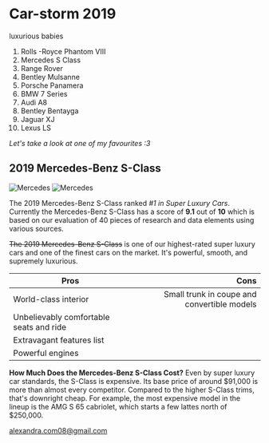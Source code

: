 # Car-storm 2019
luxurious babies

1. Rolls -Royce Phantom VIII
2. Mercedes S Class
3. Range Rover
4. Bentley Mulsanne
5. Porsche Panamera
6. BMW 7 Series
7. Audi A8
8. Bentley Bentayga
9. Jaguar XJ
10. Lexus LS

*Let's take a look at one of my favourites :3* 

## 2019 Mercedes-Benz S-Class 
![Mercedes](https://www.google.ru/url?sa=i&rct=j&q=&esrc=s&source=images&cd=&ved=2ahUKEwi6hpWf3vXkAhUG0aYKHRCwC7UQjRx6BAgBEAQ&url=https%3A%2F%2Fwww.autotrader.com%2Fcar-reviews%2F2019-mercedes-benz-s-class-review-281474979915239&psig=AOvVaw1y9B_1bhk3VZMmETX2l9iJ&ust=1569836324530793) 
![Mercedes](https://www.google.ru/url?sa=i&rct=j&q=&esrc=s&source=images&cd=&ved=2ahUKEwiLgsTJ3vXkAhWsxaYKHf_vCBsQjRx6BAgBEAQ&url=https%3A%2F%2Fwww.kengarff.com%2Finventory%2F2019-mercedes-benz-s-class-s-450-awd-4matic-4dr-car-wddug6eb8ka464909&psig=AOvVaw1y9B_1bhk3VZMmETX2l9iJ&ust=1569836324530793)

The 2019 Mercedes-Benz S-Class ranked *#1 in Super Luxury Cars*. Currently the Mercedes-Benz S-Class has a score of __9.1__ out of __10__ which is based on our evaluation of 40 pieces of research and data elements using various sources.

~~The 2019 Mercedes-Benz S-Class~~ is one of our highest-rated super luxury cars and one of the finest cars on the market. It's powerful, smooth, and supremely luxurious.

Pros|Cons
---|---:
World-class interior|Small trunk in coupe and convertible models
Unbelievably comfortable seats and ride|
Extravagant features list|
Powerful engines|

__How Much Does the Mercedes-Benz S-Class Cost?__
Even by super luxury car standards, the S-Class is expensive. Its base price of around $91,000 is more than almost every competitor. Compared to the higher S-Class trims, that's downright cheap. For example, the most expensive model in the lineup is the AMG S 65 cabriolet, which starts a few lattes north of $250,000.

alexandra.com08@gmail.com
